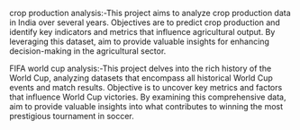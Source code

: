 crop production analysis:-This project aims to analyze crop production data in India over several
years. Objectives are to predict crop production and identify key
indicators and metrics that influence agricultural output. By leveraging this
dataset, aim to provide valuable insights for enhancing decision-making in
the agricultural sector.


FIFA world cup analysis:-This project delves into the rich history of the World Cup, analyzing datasets that encompass all historical World Cup events and match results. Objective is to uncover key metrics and factors that influence World Cup victories. By examining this comprehensive data, aim to provide valuable insights into what contributes to winning the most prestigious tournament in soccer.
